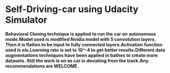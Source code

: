 # Self-Driving-car using Udacity Simulator 
**Behavioral Cloning technique is applied to run the car on autonomous mode.Model used is modified Nvidia model with 
5 convolution layers. Then it is flatten to be input to fully connected layers.Activation function used is _elu_.Learning
rate is set to 10^-4 to get better results.Different data augmentations techniques have been applied in bathes to create 
more datasets. Still the work is on as car is deviating from the track.Any recommendations are WELCOME.**
